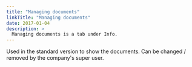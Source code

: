 ```yaml
---
title: "Managing documents"
linkTitle: "Managing documents"
date: 2017-01-04
description: >
  Managing documents is a tab under Info.
---
```

Used in the standard version to show the documents. Can be changed / removed by the company's super user.
